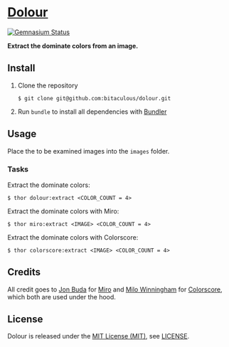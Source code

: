 [Dolour]
========

[![Gemnasium Status][Gemnasium Status]][Gemnasium]

**Extract the dominate colors from an image.**

Install
-------

1. Clone the repository

    ```
    $ git clone git@github.com:bitaculous/dolour.git
    ```

2. Run `bundle` to install all dependencies with [Bundler]

Usage
-----

Place the to be examined images into the `images` folder.

### Tasks

Extract the dominate colors:

```
$ thor dolour:extract <COLOR_COUNT = 4>
```

Extract the dominate colors with Miro:

```
$ thor miro:extract <IMAGE> <COLOR_COUNT = 4>
```

Extract the dominate colors with Colorscore:

```
$ thor colorscore:extract <IMAGE> <COLOR_COUNT = 4>
```

Credits
-------

All credit goes to [Jon Buda] for [Miro] and [Milo Winningham] for [Colorscore], which both are used under the hood.

License
-------

Dolour is released under the [MIT License (MIT)], see [LICENSE].

[Bundler]: http://bundler.io "The best way to manage a Ruby application's gems"
[Colorscore]: https://github.com/quadule/colorscore "Finds the dominant colors in an image and scores them against a user-defined palette, using the CIE2000 Delta E formula."
[Dolour]: https://bitaculous.github.io/dolour/ "Extract the dominate colors from an image."
[Gemnasium]: https://gemnasium.com/bitaculous/dolour "Dolour at Gemnasium"
[Gemnasium Status]: https://img.shields.io/gemnasium/bitaculous/dolour.svg?style=flat "Gemnasium Status"
[Jon Buda]: https://github.com/jonbuda "Jon Buda"
[LICENSE]: https://raw.githubusercontent.com/bitaculous/dolour/master/LICENSE "License"
[Milo Winningham]: https://github.com/quadule "Milo Winningham"
[Miro]: https://github.com/jonbuda/miro "A Ruby gem to help extract the dominant colors from an image."
[MIT License (MIT)]: http://opensource.org/licenses/MIT "The MIT License (MIT)"